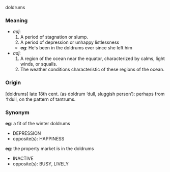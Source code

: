 doldrums
### Meaning
+ _adj_: 
   1. A period of stagnation or slump.
   2. A period of depression or unhappy listlessness
	+ __eg__: He's been in the doldrums ever since she left him
+ _adj_: 
   1. A region of the ocean near the equator, characterized by calms, light winds, or squalls.
   2. The weather conditions characteristic of these regions of the ocean.

### Origin

[doldrums] late 18th cent. (as doldrum ‘dull, sluggish person’): perhaps from ↑dull, on the pattern of tantrums.

### Synonym

__eg__: a fit of the winter doldrums

+ DEPRESSION
+ opposite(s): HAPPINESS

__eg__: the property market is in the doldrums

+ INACTIVE
+ opposite(s): BUSY, LIVELY


